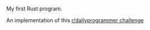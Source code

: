 My first Rust program.

An implementation of this [r/dailyprogrammer challenge](https://www.reddit.com/r/dailyprogrammer/comments/38yy9s/20150608_challenge_218_easy_making_numbers/)
